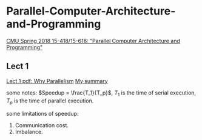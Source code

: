 # Parallel-Computer-Architecture-and-Programming
[CMU Spring 2018 15-418/15-618: "Parallel Computer Architecture and Programming"](https://www.cs.cmu.edu/afs/cs/academic/class/15418-s18/www/index.html)


## Lect 1
[Lect 1 pdf: Why Parallelism](https://www.cs.cmu.edu/afs/cs/academic/class/15418-s18/www/lectures/01_whyparallelism.pdf)
[My summary](https://zhuanlan.zhihu.com/p/1947269726746154097)

some notes:
$Speedup = \frac{T_1}{T_p}$, $T_1$ is the time of serial execution, $T_p$ is the time of parallel execution. 

some limitations of speedup:
1. Communication cost. 
2. Imbalance.

